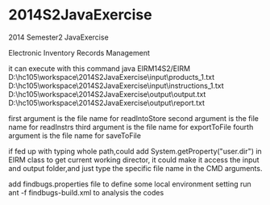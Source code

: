 2014S2JavaExercise
==================

2014 Semester2 JavaExercise

Electronic Inventory Records Management

it can execute with this command
java EIRM14S2/EIRM D:\hc105\workspace\2014S2JavaExercise\input\products_1.txt D:\hc105\workspace\2014S2JavaExercise\input\instructions_1.txt D:\hc105\workspace\2014S2JavaExercise\output\output.txt D:\hc105\workspace\2014S2JavaExercise\output\report.txt

first argument is the file name for readIntoStore
second argument is the file name for readInstrs
third argument is the file name for exportToFile
fourth argument is the file name for saveToFile

if fed up with typing whole path,could add System.getProperty("user.dir") in EIRM class to get current working director,
it could make it access the input and output folder,and just type the specific file name in the CMD arguments.

add findbugs.properties file to define some local environment setting
run ant -f findbugs-build.xml to analysis the codes
